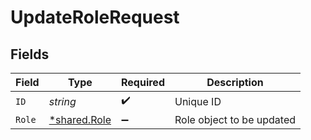 # UpdateRoleRequest


## Fields

| Field                                       | Type                                        | Required                                    | Description                                 |
| ------------------------------------------- | ------------------------------------------- | ------------------------------------------- | ------------------------------------------- |
| `ID`                                        | *string*                                    | :heavy_check_mark:                          | Unique ID                                   |
| `Role`                                      | [*shared.Role](../../models/shared/role.md) | :heavy_minus_sign:                          | Role object to be updated                   |